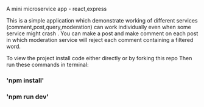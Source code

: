 A mini microservice app - react,express
 
This is a simple application which demonstrate working of different services (comment,post,query,moderation) can work individually even when some service might crash . You can make a post and make comment on each post in which moderation service will reject each comment containing a filtered word.

To view the project install code either directly or by forking this repo
Then run these commands in terminal:

### 'npm install'

### 'npm run dev'
